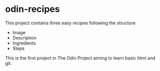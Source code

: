 # odin-recipes

This project contains three easy recipes following the structure 
- Image
- Description
- Ingredients
- Steps

This is the first project in The Odin Project aiming to learn basic html and git.